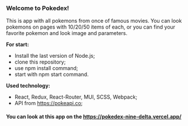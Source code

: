 ### Welcome to Pokedex!

This is app with all pokemons from once of famous movies.
You can look pokemons on pages with 10/20/50 items of each, or you can find your favorite pokemon and look image and parameters.

<b>For start:</b>
- Install the last version of Node.js;
- clone this repository; 
- use npm install command;
- start with npm start command.

<b>Used technology:</b>
 - React, Redux, React-Router, MUI, SCSS, Webpack;
 - API from https://pokeapi.co;

#### You can look at this app on the https://pokedex-nine-delta.vercel.app/

